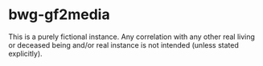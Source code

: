 # bwg-gf2media
This is a purely fictional instance.
Any correlation with any other real living or deceased being and/or real instance is not intended (unless stated explicitly).
